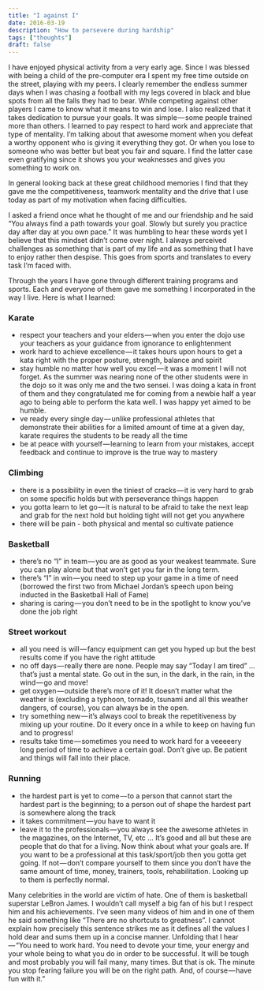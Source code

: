 ```yaml
---
title: "I against I"
date: 2016-03-19
description: "How to persevere during hardship"
tags: ["thoughts"]
draft: false
---
```


I have enjoyed physical activity from a very early age. Since I was blessed with being a child of the pre-computer era I spent my free time outside on the street, playing with my peers. I clearly remember the endless summer days when I was chasing a football with my legs covered in black and blue spots from all the falls they had to bear. While competing against other players I came to know what it means to win and lose. I also realized that it takes dedication to pursue your goals. It was simple — some people trained more than others. I learned to pay respect to hard work and appreciate that type of mentality. I’m talking about that awesome moment when you defeat a worthy opponent who is giving it everything they got. Or when you lose to someone who was better but beat you fair and square. I find the latter case even gratifying since it shows you your weaknesses and gives you something to work on.

In general looking back at these great childhood memories I find that they gave me the competitiveness, teamwork mentality and the drive that I use today as part of my motivation when facing difficulties.

I asked a friend once what he thought of me and our friendship and he said “You always find a path towards your goal. Slowly but surely you practice day after day at you own pace.” It was humbling to hear these words yet I believe that this mindset didn’t come over night. I always perceived challenges as something that is part of my life and as something that I have to enjoy rather then despise. This goes from sports and translates to every task I’m faced with.

Through the years I have gone through different training programs and sports. Each and everyone of them gave me something I incorporated in the way I live. Here is what I learned:

### Karate 
- respect your teachers and your elders — when you enter the dojo use your teachers as your guidance from ignorance to enlightenment
- work hard to achieve excellence — it takes hours upon hours to get a kata right with the proper posture, strength, balance and spirit
- stay humble no matter how well you excel — it was a moment I will not forget. As the summer was nearing none of the other students were in the dojo so it was only me and the two sensei. I was doing a kata in front of them and they congratulated me for coming from a newbie half a year ago to being able to perform the kata well. I was happy yet aimed to be humble.
- ve ready every single day — unlike professional athletes that demonstrate their abilities for a limited amount of time at a given day, karate requires the students to be ready all the time
- be at peace with yourself — learning to learn from your mistakes, accept feedback and continue to improve is the true way to mastery

### Climbing
- there is a possibility in even the tiniest of cracks — it is very hard to grab on some specific holds but with perseverance things happen
- you gotta learn to let go — it is natural to be afraid to take the next leap and grab for the next hold but holding tight will not get you anywhere
- there will be pain - both physical and mental so cultivate patience

### Basketball
- there’s no “I” in team — you are as good as your weakest teammate. Sure you can play alone but that won’t get you far in the long term.
- there’s “I” in win — you need to step up your game in a time of need (borrowed the first two from Michael Jordan’s speech upon being inducted in the Basketball Hall of Fame)
- sharing is caring — you don’t need to be in the spotlight to know you’ve done the job right

### Street workout
- all you need is will — fancy equipment can get you hyped up but the best results come if you have the right attitude
- no off days — really there are none. People may say “Today I am tired” ... that’s just a mental state. Go out in the sun, in the dark, in the rain, in the wind — go and move!
- get oxygen — outside there’s more of it! It doesn’t matter what the weather is (excluding a typhoon, tornado, tsunami and all this weather dangers, of course), you can always be in the open.
- try something new — it’s always cool to break the repetitiveness by mixing up your routine. Do it every once in a while to keep on having fun and to progress!
- results take time — sometimes you need to work hard for a veeeeery long period of time to achieve a certain goal. Don’t give up. Be patient and things will fall into their place.

### Running
- the hardest part is yet to come — to a person that cannot start the hardest part is the beginning; to a person out of shape the hardest part is somewhere along the track
- it takes commitment — you have to want it
- leave it to the professionals — you always see the awesome athletes in the magazines, on the Internet, TV, etc ... It’s good and all but these are people that do that for a living. Now think about what your goals are. If you want to be a professional at this task/sport/job then you gotta get going. If not — don’t compare yourself to them since you don’t have the same amount of time, money, trainers, tools, rehabilitation. Looking up to them is perfectly normal.


Many celebrities in the world are victim of hate. One of them is basketball superstar LeBron James. I wouldn’t call myself a big fan of his but I respect him and his achievements. I’ve seen many videos of him and in one of them he said something like “There are no shortcuts to greatness”. I cannot explain how precisely this sentence strikes me as it defines all the values I hold dear and sums them up in a concise manner. Unfolding that I hear — “You need to work hard. You need to devote your time, your energy and your whole being to what you do in order to be successful. It will be tough and most probably you will fail many, many times. But that is ok. The minute you stop fearing failure you will be on the right path. And, of course — have fun with it.”
